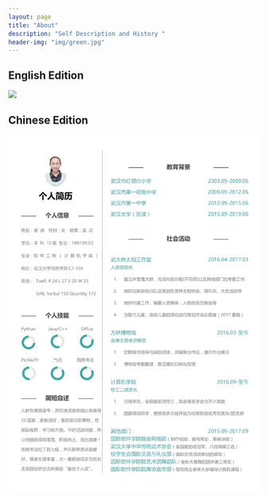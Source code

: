 ```yaml
---
layout: page
title: "About"
description: "Self Description and History " 
header-img: "img/green.jpg"
---
```

## English Edition
![](https://raw.githubusercontent.com/SophieCXT/blog.io/master/img/CV/English-whole.jpg)

## Chinese Edition
  ![](https://raw.githubusercontent.com/SophieCXT/blog.io/master/img/CV/Chinese-2.jpg)
